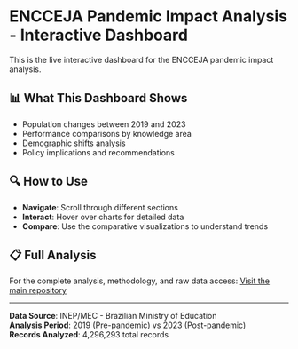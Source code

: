 # ENCCEJA Pandemic Impact Analysis - Interactive Dashboard

This is the live interactive dashboard for the ENCCEJA pandemic impact analysis.

## 📊 What This Dashboard Shows

- Population changes between 2019 and 2023
- Performance comparisons by knowledge area
- Demographic shifts analysis
- Policy implications and recommendations

## 🔍 How to Use

- **Navigate**: Scroll through different sections
- **Interact**: Hover over charts for detailed data
- **Compare**: Use the comparative visualizations to understand trends

## 📋 Full Analysis

For the complete analysis, methodology, and raw data access:
[Visit the main repository](https://github.com/your-username/encceja-pandemia-impact-analysis)

---

**Data Source**: INEP/MEC - Brazilian Ministry of Education  
**Analysis Period**: 2019 (Pre-pandemic) vs 2023 (Post-pandemic)  
**Records Analyzed**: 4,296,293 total records
